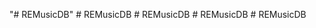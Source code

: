 "# REMusicDB" 
#   R E M u s i c D B  
 #   R E M u s i c D B  
 #   R E M u s i c D B  
 #   R E M u s i c D B  
 